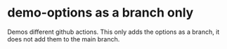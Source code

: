 # demo-options as a branch only

Demos different github actions. This only adds the options as a branch, it does
not add them to the main branch.
